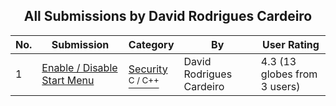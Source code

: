 ﻿<div align="center">

## All Submissions by David Rodrigues Cardeiro

</div>

No.  | Submission | Category | By   | User Rating
---- | ---------- | -------- | ---- | -----------
1 | [Enable / Disable Start Menu<br />](https://github.com/Planet-Source-Code/david-rodrigues-cardeiro-enable-disable-start-menu__3-3369) | [Security<br /><sup>C / C++</sup>](../ByCategory/security__3-14.md) | David Rodrigues Cardeiro | 4.3 (13 globes from 3 users)
